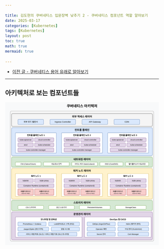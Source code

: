 ```yaml
---

title: 김도현의 쿠버네티스 입문장벽 낮추기 2 - 쿠버네티스 컴포넌트 역할 알아보기 
date: 2025-03-17
categories: [Kubernetes]
tags: [Kubernetes]
layout: post
toc: true
math: true
mermaid: true

---
```


- [이전 글 - 쿠버네티스 용어 유래로 알아보기](https://k-diger.github.io/posts/KubernetesSeries1Term)

---

## 아키텍처로 보는 컴포넌트들

![쿠버네티스 아키텍처](/images/kdh-k8s/chapter2/1.svg)
